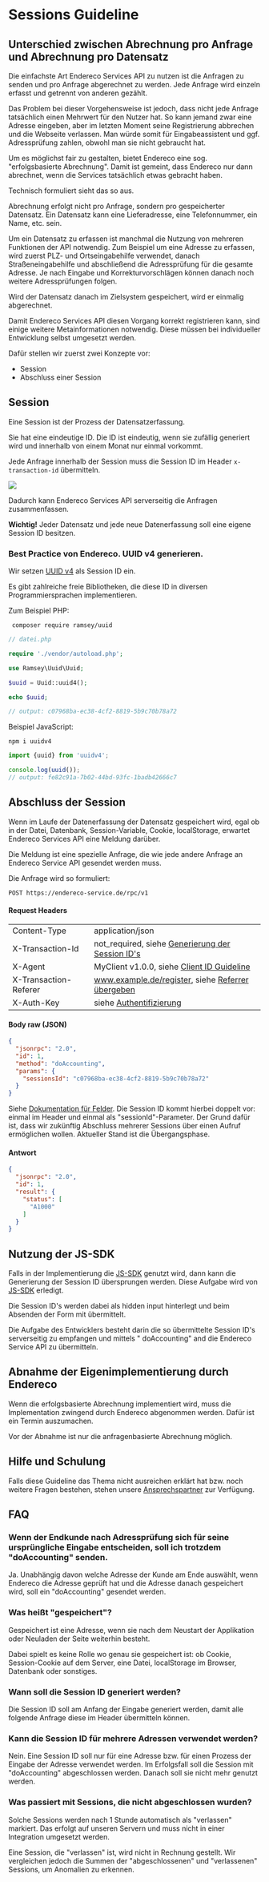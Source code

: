 # Sessions Guideline

## Unterschied zwischen Abrechnung pro Anfrage und Abrechnung pro Datensatz

Die einfachste Art Endereco Services API zu nutzen ist die Anfragen zu senden und pro Anfrage abgerechnet zu werden.
Jede Anfrage wird einzeln erfasst und getrennt von anderen gezählt.

Das Problem bei dieser Vorgehensweise ist jedoch, dass nicht jede Anfrage tatsächlich einen Mehrwert für den Nutzer hat.
So kann jemand zwar eine Adresse eingeben, aber im letzten Moment seine Registrierung abbrechen und die Webseite
verlassen. Man würde somit für Eingabeassistent und ggf. Adressprüfung zahlen, obwohl man sie nicht gebraucht hat.

Um es möglichst fair zu gestalten, bietet Endereco eine sog. "erfolgsbasierte Abrechnung". Damit ist gemeint, dass
Endereco nur dann abrechnet, wenn die Services tatsächlich etwas gebracht haben.

Technisch formuliert sieht das so aus.

Abrechnung erfolgt nicht pro Anfrage, sondern pro gespeicherter Datensatz. Ein Datensatz kann eine Lieferadresse, eine
Telefonnummer, ein Name, etc. sein.

Um ein Datensatz zu erfassen ist manchmal die Nutzung von mehreren Funktionen der API notwendig. Zum Beispiel um eine
Adresse zu erfassen, wird zuerst PLZ- und Ortseingabehilfe verwendet, danach Straßeneingabehilfe und abschließend die
Adressprüfung für die gesamte Adresse. Je nach Eingabe und Korrekturvorschlägen können danach noch weitere
Adressprüfungen folgen.

Wird der Datensatz danach im Zielsystem gespeichert, wird er einmalig abgerechnet.

Damit Endereco Services API diesen Vorgang korrekt registrieren kann, sind einige weitere Metainformationen notwendig.
Diese müssen bei individueller Entwicklung selbst umgesetzt werden.

Dafür stellen wir zuerst zwei Konzepte vor:

- Session
- Abschluss einer Session

## Session

Eine Session ist der Prozess der Datensatzerfassung.

Sie hat eine eindeutige ID. Die ID ist eindeutig, wenn sie zufällig generiert wird und innerhalb von einem Monat nur
einmal vorkommt.

Jede Anfrage innerhalb der Session muss die Session ID im Header `x-transaction-id` übermitteln.

![](./imgs/sessionid.png "")

Dadurch kann Endereco Services API serverseitig die Anfragen zusammenfassen.

**Wichtig!** Jeder Datensatz und jede neue Datenerfassung soll eine eigene Session ID besitzen.

### Best Practice von Endereco. UUID v4 generieren.

Wir setzen [UUID v4](https://en.wikipedia.org/wiki/Universally_unique_identifier#Version_4_(random)) als Session ID ein.

Es gibt zahlreiche freie Bibliotheken, die diese ID in diversen Programmiersprachen implementieren.

Zum Beispiel PHP:

```shell
 composer require ramsey/uuid
```

```php
// datei.php

require './vendor/autoload.php';

use Ramsey\Uuid\Uuid;

$uuid = Uuid::uuid4();

echo $uuid;

// output: c07968ba-ec38-4cf2-8819-5b9c70b78a72
```

Beispiel JavaScript:

```shell
npm i uuidv4
```

```javascript
import {uuid} from 'uuidv4';

console.log(uuid());
// output: fe82c91a-7b02-44bd-93fc-1badb42666c7
```

## Abschluss der Session

Wenn im Laufe der Datenerfassung der Datensatz gespeichert wird, egal ob in der Datei, Datenbank, Session-Variable,
Cookie, localStorage, erwartet Endereco Services API eine Meldung darüber.

Die Meldung ist eine spezielle Anfrage, die wie jede andere Anfrage an Endereco Service API gesendet werden muss.

Die Anfrage wird so formuliert:

```
POST https://endereco-service.de/rpc/v1
```

#### Request Headers

|  |  |
|---|---|
| Content-Type| application/json  |
| X-Transaction-Id | not_required, siehe [Generierung der Session ID's](./sessions-guideline.md) |
| X-Agent | MyClient v1.0.0, siehe [Client ID Guideline](./client-id-guideline.md) |
| X-Transaction-Referer | www.example.de/register, siehe [Referrer übergeben](./providing-referrer.md) |
| X-Auth-Key | siehe [Authentifizierung](#authentifizierung) |

#### Body raw (JSON)

```json
{
  "jsonrpc": "2.0",
  "id": 1,
  "method": "doAccounting",
  "params": {
    "sessionsId": "c07968ba-ec38-4cf2-8819-5b9c70b78a72"
  }
}
```

Siehe [Dokumentation für Felder](./fields.md). Die Session ID kommt hierbei doppelt vor: einmal im Header und einmal
als "sessionId"-Parameter. Der Grund dafür ist, dass wir zukünftig Abschluss mehrerer Sessions über einen Aufruf
ermöglichen wollen. Aktueller Stand ist die Übergangsphase.

#### Antwort

```json
{
  "jsonrpc": "2.0",
  "id": 1,
  "result": {
    "status": [
      "A1000"
    ]
  }
}
```

## Nutzung der JS-SDK

Falls in der Implementierung die [JS-SDK](https://github.com/Endereco/js-sdk) genutzt wird, dann kann die Generierung
der Session ID übersprungen werden. Diese Aufgabe wird von [JS-SDK](https://github.com/Endereco/js-sdk) erledigt.

Die Session ID's werden dabei als hidden input hinterlegt und beim Absenden der Form mit übermittelt.

Die Aufgabe des Entwicklers besteht darin die so übermittelte Session ID's serverseitig zu empfangen und mittels "
doAccounting" and die Endereco Service API zu übermitteln.

## Abnahme der Eigenimplementierung durch Endereco

Wenn die erfolgsbasierte Abrechnung implementiert wird, muss die Implementation zwingend durch Endereco abgenommen
werden. Dafür ist ein Termin auszumachen.

Vor der Abnahme ist nur die anfragenbasierte Abrechnung möglich.

## Hilfe und Schulung

Falls diese Guideline das Thema nicht ausreichen erklärt hat bzw. noch weitere Fragen bestehen, stehen
unsere [Ansprechspartner](./readme.md#Ansprechspartner) zur Verfügung.

## FAQ

### Wenn der Endkunde nach Adressprüfung sich für seine ursprüngliche Eingabe entscheiden, soll ich trotzdem "doAccounting" senden.

Ja. Unabhängig davon welche Adresse der Kunde am Ende auswählt, wenn Endereco die Adresse geprüft hat und die Adresse
danach gespeichert wird, soll ein "doAccounting" gesendet werden.

### Was heißt "gespeichert"?

Gespeichert ist eine Adresse, wenn sie nach dem Neustart der Applikation oder Neuladen der Seite weiterhin besteht.

Dabei spielt es keine Rolle wo genau sie gespeichert ist: ob Cookie, Session-Cookie auf dem Server, eine Datei,
localStorage im Browser, Datenbank oder sonstiges.

### Wann soll die Session ID generiert werden?

Die Session ID soll am Anfang der Eingabe generiert werden, damit alle folgende Anfrage diese im Header übermitteln können. 

### Kann die Session ID für mehrere Adressen verwendet werden?

Nein. Eine Session ID soll nur für eine Adresse bzw. für einen Prozess der Eingabe der Adresse verwendet werden. 
Im Erfolgsfall soll die Session mit "doAccounting" abgeschlossen werden. Danach soll sie nicht mehr genutzt werden.

### Was passiert mit Sessions, die nicht abgeschlossen wurden?

Solche Sessions werden nach 1 Stunde automatisch als "verlassen" markiert. Das erfolgt auf unseren Servern und muss 
nicht in einer Integration umgesetzt werden. 

Eine Session, die "verlassen" ist, wird nicht in Rechnung gestellt. Wir 
vergleichen jedoch die Summen der "abgeschlossenen" und "verlassenen" Sessions, um Anomalien zu erkennen.
